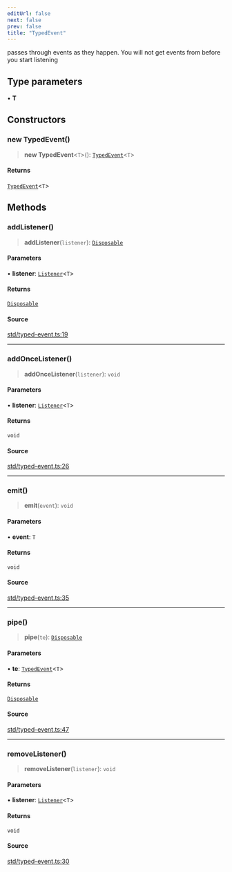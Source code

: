 ```yaml
---
editUrl: false
next: false
prev: false
title: "TypedEvent"
---
```


passes through events as they happen. You will not get events from before you start listening

## Type parameters

• **T**

## Constructors

### new TypedEvent()

> **new TypedEvent**\<`T`\>(): [`TypedEvent`](/api-core/classes/typedevent/)\<`T`\>

#### Returns

[`TypedEvent`](/api-core/classes/typedevent/)\<`T`\>

## Methods

### addListener()

> **addListener**(`listener`): [`Disposable`](/api-core/interfaces/disposable/)

#### Parameters

• **listener**: [`Listener`](/api-core/interfaces/listener/)\<`T`\>

#### Returns

[`Disposable`](/api-core/interfaces/disposable/)

#### Source

[std/typed-event.ts:19](https://github.com/dgmjs/dgmjs/blob/6298c851d69b83f472385d1ebb3c937ddb56985d/packages/core/src/std/typed-event.ts#L19)

***

### addOnceListener()

> **addOnceListener**(`listener`): `void`

#### Parameters

• **listener**: [`Listener`](/api-core/interfaces/listener/)\<`T`\>

#### Returns

`void`

#### Source

[std/typed-event.ts:26](https://github.com/dgmjs/dgmjs/blob/6298c851d69b83f472385d1ebb3c937ddb56985d/packages/core/src/std/typed-event.ts#L26)

***

### emit()

> **emit**(`event`): `void`

#### Parameters

• **event**: `T`

#### Returns

`void`

#### Source

[std/typed-event.ts:35](https://github.com/dgmjs/dgmjs/blob/6298c851d69b83f472385d1ebb3c937ddb56985d/packages/core/src/std/typed-event.ts#L35)

***

### pipe()

> **pipe**(`te`): [`Disposable`](/api-core/interfaces/disposable/)

#### Parameters

• **te**: [`TypedEvent`](/api-core/classes/typedevent/)\<`T`\>

#### Returns

[`Disposable`](/api-core/interfaces/disposable/)

#### Source

[std/typed-event.ts:47](https://github.com/dgmjs/dgmjs/blob/6298c851d69b83f472385d1ebb3c937ddb56985d/packages/core/src/std/typed-event.ts#L47)

***

### removeListener()

> **removeListener**(`listener`): `void`

#### Parameters

• **listener**: [`Listener`](/api-core/interfaces/listener/)\<`T`\>

#### Returns

`void`

#### Source

[std/typed-event.ts:30](https://github.com/dgmjs/dgmjs/blob/6298c851d69b83f472385d1ebb3c937ddb56985d/packages/core/src/std/typed-event.ts#L30)
